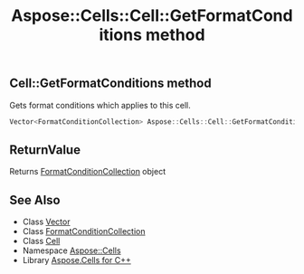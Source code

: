 ﻿---
title: Aspose::Cells::Cell::GetFormatConditions method
linktitle: GetFormatConditions
second_title: Aspose.Cells for C++ API Reference
description: 'Aspose::Cells::Cell::GetFormatConditions method. Gets format conditions which applies to this cell in C++.'
type: docs
weight: 2700
url: /cpp/aspose.cells/cell/getformatconditions/
---
## Cell::GetFormatConditions method


Gets format conditions which applies to this cell.

```cpp
Vector<FormatConditionCollection> Aspose::Cells::Cell::GetFormatConditions()
```


## ReturnValue

Returns [FormatConditionCollection](../../formatconditioncollection/) object

## See Also

* Class [Vector](../../vector/)
* Class [FormatConditionCollection](../../formatconditioncollection/)
* Class [Cell](../)
* Namespace [Aspose::Cells](../../)
* Library [Aspose.Cells for C++](../../../)
